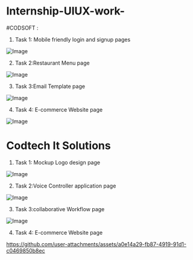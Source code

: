 # Internship-UIUX-work-

#CODSOFT :

1) Task 1: Mobile friendly login and signup pages
   
![Image](https://github.com/user-attachments/assets/42d96d59-8ce0-454e-bc0c-5a361c42ae62)

2) Task 2:Restaurant Menu page

![Image](https://github.com/user-attachments/assets/9dba2235-5dcf-47f2-948f-d35362a2e860)
  
3) Task 3:Email Template page

![Image](https://github.com/user-attachments/assets/878519b6-3449-46a6-9ebf-f1136ca2710c)
 
4) Task 4: E-commerce Website page

![Image](https://github.com/user-attachments/assets/b9db1af0-35a3-4cdd-a939-364672826136)


# Codtech It Solutions 

1) Task 1: Mockup Logo design page

![Image](https://github.com/user-attachments/assets/991e6db1-1eca-40ea-a890-4e13dede5bf4)




2) Task 2:Voice Controller application page

![Image](https://github.com/user-attachments/assets/9c8ae7c4-37a1-4b3e-b88d-04c8da54c340)



  
3) Task 3:collaborative Workflow page

![Image](https://github.com/user-attachments/assets/c2f60efb-f8ab-4d29-a739-486b63b48a1b)



 
4) Task 4: E-commerce Website page

https://github.com/user-attachments/assets/a0e14a29-fb87-4919-91d1-c0469850b8ec


